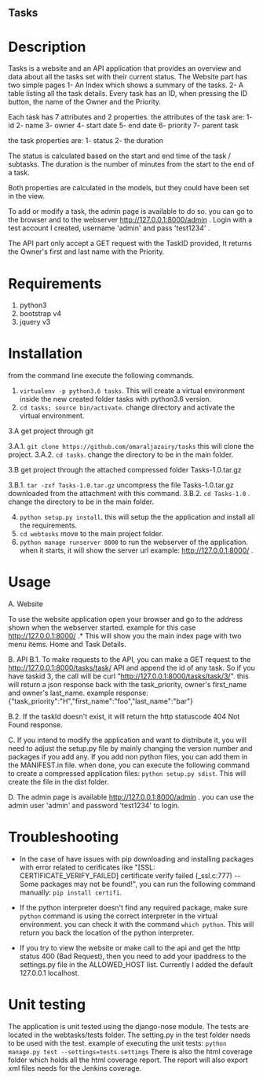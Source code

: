 Tasks
---------------------------

# Description

Tasks is a website and an API application that provides an overview and data about all the tasks set with their current status.
The Website part has two simple pages
1- An Index which shows a summary of the tasks.
2- A table listing all the task details. Every task has an ID, when pressing the ID button, the name of the Owner and the Priority.

Each task has 7 attributes and 2 properties.
the attributes of the task are:
1- id
2- name
3- owner
4- start date
5- end date
6- priority
7- parent task

the task properties are:
1- status
2- the duration

The status is calculated based on the start and end time of the task / subtasks.
The duration is the number of minutes from the start to the end of a task.

Both properties are calculated in the models, but they could have been set in the view.

To add or modify a task, the admin page is available to do so.
you can go to the browser and to the webserver http://127.0.0.1:8000/admin . Login with a test account I created, username 'admin' and pass 'test1234' .

The API part only accept a GET request with the TaskID provided, It returns the Owner's first and last name with the Priority. 

# Requirements

1. python3
2. bootstrap v4
3. jquery v3

# Installation

from the command line execute the following commands.
1. `virtualenv -p python3.6 tasks`. This will create a virtual environment inside the new created folder
   tasks with python3.6 version.
2. `cd tasks; source bin/activate`. change directory and activate the virtual environment.

3.A get project through git

3.A.1. `git clone https://github.com/omaraljazairy/tasks`  this will clone the project.
3.A.2. `cd tasks`. change the directory to be in the main folder.

3.B get project through the attached compressed folder Tasks-1.0.tar.gz

3.B.1. `tar -zxf Tasks-1.0.tar.gz` uncompress the file Tasks-1.0.tar.gz downloaded from the attachment with this command.
3.B.2. `cd Tasks-1.0` . change the directory to be in the main folder.

4. `python setup.py install`. this will setup the the application and install all the requirements.
5. `cd webtasks` move to the main project folder.
6. `python manage runserver 8000` to run the webserver of the application. when it starts, it will show the server url example: http://127.0.0.1:8000/ .

# Usage

A. Website

To use the website application open your browser and go to the address shown when the webserver started. example for this case http://127.0.0.1:8000/ .*
This will show you the main index page with two menu items. Home and Task Details. 

B. API
B.1. To make requests to the API, you can make a GET request to the http://127.0.0.1:8000/tasks/task/ API and append the id of any task. So if you have taskid 3, the call will be curl "http://127.0.0.1:8000/tasks/task/3/". this will return a json response back with the task_priority, owner's first_name and owner's last_name.
example response: {"task_priority":"H","first_name":"foo","last_name":"bar"}

B.2. If the taskId doesn't exist, it will return the http statuscode 404 Not Found response.

C. If you intend to modify the application and want to distribute it, you will need to adjust the setup.py file by mainly changing the version number and packages if you add any. If you add non python files, you can add them in the MANIFEST.in file.
   when done, you can execute the following command to create a compressed application files: `python setup.py sdist`. This will create the file in the dist folder.

D. The admin page is available http://127.0.0.1:8000/admin . you can use the admin user 'admin' and password 'test1234' to login.

   
# Troubleshooting

- In the case of have issues with pip downloading and installing packages with error related to cerificates like "[SSL: CERTIFICATE_VERIFY_FAILED] certificate verify failed (_ssl.c:777) -- Some packages may not be found!", you can run the following command manually: `pip install certifi`. 

- If the python interpreter doesn't find any required package, make sure `python` command is using the correct interpreter in the virtual environment. you can check it with the command `which python`. This will return you back the location of the python interpreter. 

- If you try to view the website or make call to the api and get the http status 400 (Bad Request), then you need to add your ipaddress to the settings.py file in the ALLOWED_HOST list. Currently I added the default 127.0.0.1 localhost.  

# Unit testing

The application is unit tested using the django-nose module. The tests are located in the webtasks/tests folder. The setting.py in the test folder needs to be used with the test.
example of executing the unit tests: `python manage.py test --settings=tests.settings`
There is also the html coverage folder which holds all the html coverage report.
The report will also export xml files needs for the Jenkins coverage.
